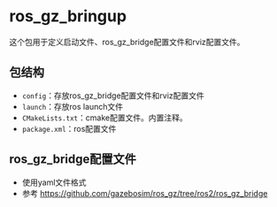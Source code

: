 # ros_gz_bringup
这个包用于定义启动文件、ros_gz_bridge配置文件和rviz配置文件。

## 包结构
- `config`：存放ros_gz_bridge配置文件和rviz配置文件
- `launch`：存放ros launch文件
- `CMakeLists.txt`：cmake配置文件。内置注释。
- `package.xml`：ros配置文件

## ros_gz_bridge配置文件
- 使用yaml文件格式
- 参考 https://github.com/gazebosim/ros_gz/tree/ros2/ros_gz_bridge

